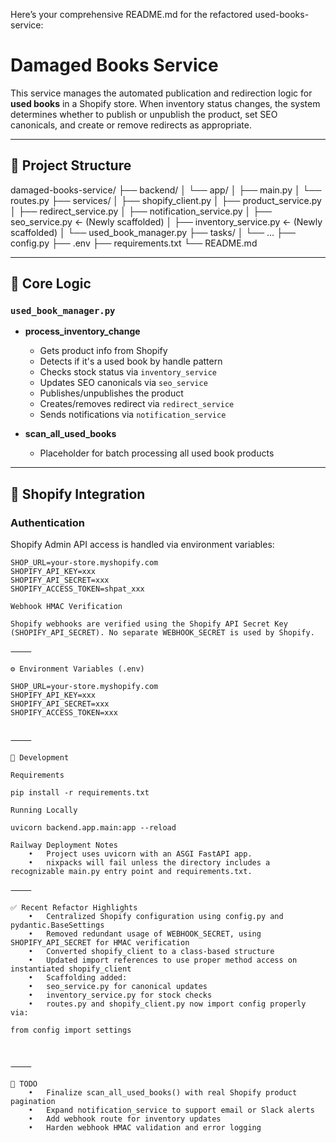 Here’s your comprehensive README.md for the refactored used-books-service:

# Damaged Books Service

This service manages the automated publication and redirection logic for **used books** in a Shopify store. When inventory status changes, the system determines whether to publish or unpublish the product, set SEO canonicals, and create or remove redirects as appropriate.

---

## 🧱 Project Structure

damaged-books-service/
├── backend/
│   └── app/
│       ├── main.py
│       └── routes.py
├── services/
│   ├── shopify_client.py
│   ├── product_service.py
│   ├── redirect_service.py
│   ├── notification_service.py
│   ├── seo_service.py         ← (Newly scaffolded)
│   ├── inventory_service.py   ← (Newly scaffolded)
│   └── used_book_manager.py
├── tasks/
│   └── …
├── config.py
├── .env
├── requirements.txt
└── README.md

---

## 🧠 Core Logic

### `used_book_manager.py`

- **process_inventory_change**
  - Gets product info from Shopify
  - Detects if it's a used book by handle pattern
  - Checks stock status via `inventory_service`
  - Updates SEO canonicals via `seo_service`
  - Publishes/unpublishes the product
  - Creates/removes redirect via `redirect_service`
  - Sends notifications via `notification_service`

- **scan_all_used_books**
  - Placeholder for batch processing all used book products

---

## 🔧 Shopify Integration

### Authentication

Shopify Admin API access is handled via environment variables:

```env
SHOP_URL=your-store.myshopify.com
SHOPIFY_API_KEY=xxx
SHOPIFY_API_SECRET=xxx
SHOPIFY_ACCESS_TOKEN=shpat_xxx

Webhook HMAC Verification

Shopify webhooks are verified using the Shopify API Secret Key (SHOPIFY_API_SECRET). No separate WEBHOOK_SECRET is used by Shopify.

⸻

⚙️ Environment Variables (.env)

SHOP_URL=your-store.myshopify.com
SHOPIFY_API_KEY=xxx
SHOPIFY_API_SECRET=xxx
SHOPIFY_ACCESS_TOKEN=xxx


⸻

🧪 Development

Requirements

pip install -r requirements.txt

Running Locally

uvicorn backend.app.main:app --reload

Railway Deployment Notes
	•	Project uses uvicorn with an ASGI FastAPI app.
	•	nixpacks will fail unless the directory includes a recognizable main.py entry point and requirements.txt.

⸻

✅ Recent Refactor Highlights
	•	Centralized Shopify configuration using config.py and pydantic.BaseSettings
	•	Removed redundant usage of WEBHOOK_SECRET, using SHOPIFY_API_SECRET for HMAC verification
	•	Converted shopify_client to a class-based structure
	•	Updated import references to use proper method access on instantiated shopify_client
	•	Scaffolding added:
	•	seo_service.py for canonical updates
	•	inventory_service.py for stock checks
	•	routes.py and shopify_client.py now import config properly via:

from config import settings



⸻

🧼 TODO
	•	Finalize scan_all_used_books() with real Shopify product pagination
	•	Expand notification_service to support email or Slack alerts
	•	Add webhook route for inventory updates
	•	Harden webhook HMAC validation and error logging